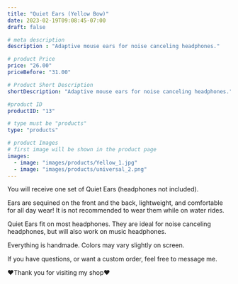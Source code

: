 ```yaml
---
title: "Quiet Ears (Yellow Bow)"
date: 2023-02-19T09:08:45-07:00
draft: false

# meta description
description : "Adaptive mouse ears for noise canceling headphones."

# product Price
price: "26.00"
priceBefore: "31.00"

# Product Short Description
shortDescription: "Adaptive mouse ears for noise canceling headphones."

#product ID
productID: "13"

# type must be "products"
type: "products"

# product Images
# first image will be shown in the product page
images:
  - image: "images/products/Yellow_1.jpg"
  - image: "images/products/universal_2.png"
---
```


You will receive one set of Quiet Ears (headphones not included).

Ears are sequined on the front and the back, lightweight, and comfortable for all day wear! It is not recommended to wear them while on water rides.

Quiet Ears fit on most headphones. They are ideal for noise canceling headphones, but will also work on music headphones.

Everything is handmade. Colors may vary slightly on screen.

If you have questions, or want a custom order, feel free to message me.

❤Thank you for visiting my shop❤
